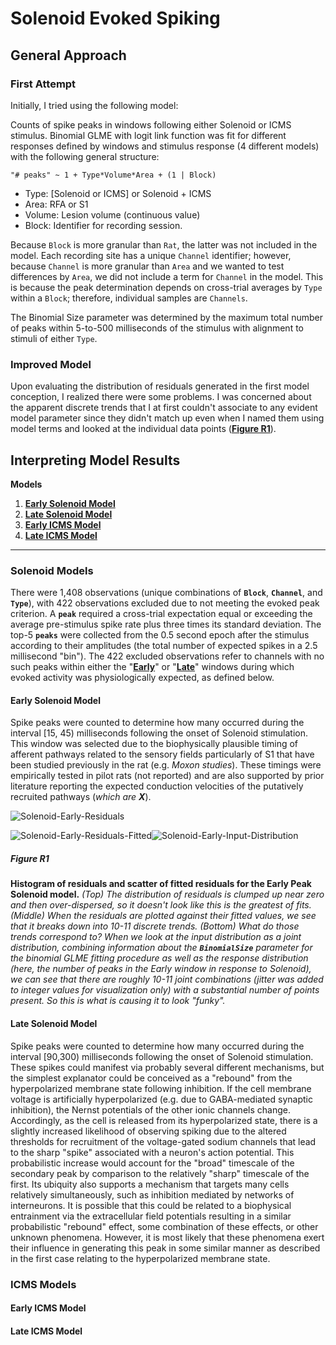 # Solenoid Evoked Spiking #

## General Approach ##

### First Attempt ###

Initially, I tried using the following model:

Counts of spike peaks in windows following either Solenoid or ICMS stimulus. Binomial GLME with logit link function was fit for different responses defined by windows and stimulus response (4 different models) with the following general structure:

`"# peaks" ~ 1 + Type*Volume*Area + (1 | Block)`

* Type: [Solenoid or ICMS] or Solenoid + ICMS
* Area: RFA or S1
* Volume: Lesion volume (continuous value)
* Block: Identifier for recording session. 

Because `Block` is more granular than `Rat`, the latter was not included in the model. Each recording site has a unique `Channel` identifier; however, because `Channel` is more granular than `Area` and we wanted to test differences by `Area`, we did not include a term for `Channel` in the model. This is because the peak determination depends on cross-trial averages by `Type` within a `Block`; therefore, individual samples are `Channels`. 

The Binomial Size parameter was determined by the maximum total number of peaks within 5-to-500 milliseconds of the stimulus with alignment to stimuli of either `Type`. 

### Improved Model ###

Upon evaluating the distribution of residuals generated in the first model conception, I realized there were some problems. I was concerned about the apparent discrete trends that I at first couldn't associate to any evident model parameter since they didn't match up even when I named them using model terms and looked at the individual data points (**[Figure R1](#figure-r1)**).

## Interpreting Model Results ##

**Models**

1. [**Early Solenoid Model**](#early-solenoid-model)
2. [**Late Solenoid Model**](#late-solenoid-model)
3. [**Early ICMS Model**](#early-icms-model)
4. [**Late ICMS Model**](#late-icms-model)

---

### Solenoid Models ###

There were 1,408 observations (unique combinations of **`Block`**, **`Channel`**, and **`Type`**), with 422 observations excluded due to not meeting the evoked peak criterion. A **`peak`** required a cross-trial expectation equal or exceeding the average pre-stimulus spike rate plus three times its standard deviation. The top-5 **`peaks`** were collected from the 0.5 second epoch after the stimulus according to their amplitudes (the total number of expected spikes in a 2.5 millisecond "bin"). The 422 excluded observations refer to channels with no such peaks within either the "**[Early](#early-solenoid-model)**" or "**[Late](#late-solenoid-model)**" windows during which evoked activity was physiologically expected, as defined below.

#### Early Solenoid Model ####

Spike peaks were counted to determine how many occurred during the interval [15, 45) milliseconds following the onset of Solenoid stimulation. This window was selected due to the biophysically plausible timing of afferent pathways related to the sensory fields particularly of S1 that have been studied previously in the rat (e.g. *Moxon studies*). These timings were empirically tested in pilot rats (not reported) and are also supported by prior literature reporting the expected conduction velocities of the putatively recruited pathways (*which are **X***). 

![Solenoid-Early-Residuals](D:\MATLAB\Projects\Solenoid-Ephys-Analyses\figures\reports\Solenoid-Early-Residuals.png)

![Solenoid-Early-Residuals-Fitted](D:\MATLAB\Projects\Solenoid-Ephys-Analyses\figures\reports\Solenoid-Early-Residuals-Fitted.png)![Solenoid-Early-Input-Distribution](D:\MATLAB\Projects\Solenoid-Ephys-Analyses\figures\reports\Solenoid-Early-Input-Distribution.png)

##### Figure R1 ##### 

**Histogram of residuals and scatter of fitted residuals for the Early Peak Solenoid model.** *(Top) The distribution of residuals is clumped up near zero and then over-dispersed, so it doesn't look like this is the greatest of fits. (Middle) When the residuals are plotted against their fitted values, we see that it breaks down into 10-11 discrete trends. (Bottom) What do those trends correspond to? When we look at the input distribution as a joint distribution, combining information about the **`BinomialSize`** parameter for the binomial GLME fitting procedure as well as the response distribution (here, the number of peaks in the Early window in response to Solenoid), we can see that there are roughly 10-11 joint combinations (jitter was added to integer values for visualization only) with a substantial number of points present. So this is what is causing it to look "funky".*  

#### Late Solenoid Model ####

Spike peaks were counted to determine how many occurred during the interval [90,300) milliseconds following the onset of Solenoid stimulation. These spikes could manifest via probably several different mechanisms, but the simplest explanator could be conceived as a "rebound" from the hyperpolarized membrane state following inhibition. If the cell membrane voltage is artificially hyperpolarized (e.g. due to GABA-mediated synaptic inhibition), the Nernst potentials of the other ionic channels change. Accordingly, as the cell is released from its hyperpolarized state, there is a slightly increased likelihood of observing spiking due to the altered thresholds for recruitment of the voltage-gated sodium channels that lead to the sharp "spike" associated with a neuron's action potential. This probabilistic increase would account for the "broad" timescale of the secondary peak by comparison to the relatively "sharp" timescale of the first. Its ubiquity also supports a mechanism that targets many cells relatively simultaneously, such as inhibition mediated by networks of interneurons. It is possible that this could be related to a biophysical entrainment via the extracellular field potentials resulting in a similar probabilistic "rebound" effect, some combination of these effects, or other unknown phenomena. However, it is most likely that these phenomena exert their influence in generating this peak in some similar manner as described in the first case relating to the hyperpolarized membrane state.

### ICMS Models ###

#### Early ICMS Model ####



#### Late ICMS Model ####

